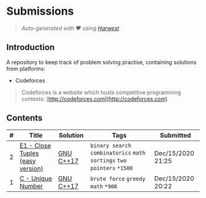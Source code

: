 Submissions
======================
> *Auto-generated with ❤ using [Harwest](https://github.com/nileshsah/harwest-tool)*

## Introduction

A repository to keep track of problem solving practise, containing solutions from platforms:
* Codeforces
> Codeforces is a website which hosts competitive programming contests: [http://codeforces.com](http://codeforces.com)

## Contents

| # | Title | Solution | Tags | Submitted |
|---| ----- | -------- | ---- | --------- |
2 | [E1 - Close Tuples (easy version)](https://codeforces.com/contest/1462/problem/E1) | [GNU C++17](./codeforces\1462\E1.cpp) | `binary search` `combinatorics` `math` `sortings` `two pointers` `*1500` | Dec/15/2020 21:25 | 
1 | [C - Unique Number](https://codeforces.com/contest/1462/problem/C) | [GNU C++17](./codeforces\1462\C.cpp) | `brute force` `greedy` `math` `*900` | Dec/15/2020 20:22 | 